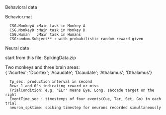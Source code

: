 Behavioral data

Behavior.mat

      CSG.MonkeyA :Main task in Monkey A
      CSG.MonkeyD :Main task in Monkey D
      CSG.Human   :Main task in Humans
      CSGrandom.Subject** : with probabilistic random reward given
  
Neural data

start from this file: SpikingData.zip

Two monkeys and three brain areas:  
     { 'Acortex';
      'Dcortex';
      'Acaudate';
      'Dcaudate';
      'Athalamus';
      'Dthalamus'}
      
      Tp_sec: production interval in second
      Rew: 1 and 0's indicating reward or miss
      TrialCondition: e.g. 'ELr' means Eye, Long, saccade target on the right
      EventTime_sec : timestemps of four events(Cue, Tar, Set, Go) in each trial
      neuron_spktime: spiking timestep for neurons recorded simultaneously
